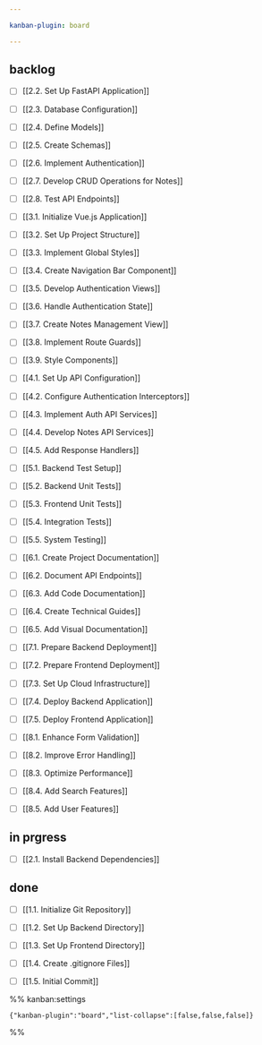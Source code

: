 ```yaml
---

kanban-plugin: board

---
```


## backlog

- [ ] [[2.2. Set Up FastAPI Application]]
- [ ] [[2.3. Database Configuration]]
- [ ] [[2.4. Define Models]]
- [ ] [[2.5. Create Schemas]]
- [ ] [[2.6. Implement Authentication]]
- [ ] [[2.7. Develop CRUD Operations for Notes]]
- [ ] [[2.8. Test API Endpoints]]
- [ ] [[3.1. Initialize Vue.js Application]]
- [ ] [[3.2. Set Up Project Structure]]
- [ ] [[3.3. Implement Global Styles]]
- [ ] [[3.4. Create Navigation Bar Component]]
- [ ] [[3.5. Develop Authentication Views]]
- [ ] [[3.6. Handle Authentication State]]
- [ ] [[3.7. Create Notes Management View]]
- [ ] [[3.8. Implement Route Guards]]
- [ ] [[3.9. Style Components]]
- [ ] [[4.1. Set Up API Configuration]]
- [ ] [[4.2. Configure Authentication Interceptors]]
- [ ] [[4.3. Implement Auth API Services]]
- [ ] [[4.4. Develop Notes API Services]]
- [ ] [[4.5. Add Response Handlers]]
- [ ] [[5.1. Backend Test Setup]]
- [ ] [[5.2. Backend Unit Tests]]
- [ ] [[5.3. Frontend Unit Tests]]
- [ ] [[5.4. Integration Tests]]
- [ ] [[5.5. System Testing]]
- [ ] [[6.1. Create Project Documentation]]
- [ ] [[6.2. Document API Endpoints]]
- [ ] [[6.3. Add Code Documentation]]
- [ ] [[6.4. Create Technical Guides]]
- [ ] [[6.5. Add Visual Documentation]]
- [ ] [[7.1. Prepare Backend Deployment]]
- [ ] [[7.2. Prepare Frontend Deployment]]
- [ ] [[7.3. Set Up Cloud Infrastructure]]
- [ ] [[7.4. Deploy Backend Application]]
- [ ] [[7.5. Deploy Frontend Application]]
- [ ] [[8.1. Enhance Form Validation]]
- [ ] [[8.2. Improve Error Handling]]
- [ ] [[8.3. Optimize Performance]]
- [ ] [[8.4. Add Search Features]]
- [ ] [[8.5. Add User Features]]


## in prgress

- [ ] [[2.1. Install Backend Dependencies]]


## done

- [ ] [[1.1. Initialize Git Repository]]
- [ ] [[1.2. Set Up Backend Directory]]
- [ ] [[1.3. Set Up Frontend Directory]]
- [ ] [[1.4. Create .gitignore Files]]
- [ ] [[1.5. Initial Commit]]




%% kanban:settings
```
{"kanban-plugin":"board","list-collapse":[false,false,false]}
```
%%